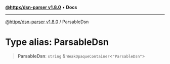 [**@httpx/dsn-parser v1.8.0**](../README.md) • **Docs**

***

[@httpx/dsn-parser v1.8.0](../README.md) / ParsableDsn

# Type alias: ParsableDsn

> **ParsableDsn**: `string` & `WeakOpaqueContainer`\<`"ParsableDsn"`\>
